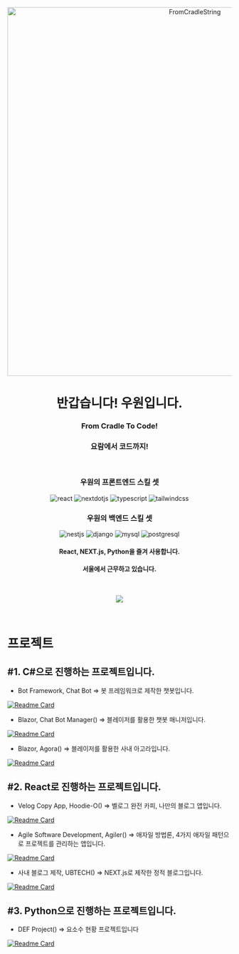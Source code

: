 <p align="center">
<img width="827" alt="FromCradleString" src="https://user-images.githubusercontent.com/60413257/173494605-44962bfe-7c11-4b26-ace4-314ed8381965.png">
</p>
<h1 align="center">반갑습니다! 우원입니다.</h1>
<h3 align="center">From Cradle To Code!</h3>
<h3 align="center">요람에서 코드까지!</h3>
</br>
<h3 align="center">우원의 프론트엔드 스킬 셋</h3>
<p align="center">
  <img alt="react" src ="https://img.shields.io/badge/react-61DAFB.svg?&style=for-the-badge&logo=react&logoColor=white"/>
  <img alt="nextdotjs" src ="https://img.shields.io/badge/nextdotjs-000000.svg?&style=for-the-badge&logo=nextdotjs&logoColor=white"/>
  <img alt="typescript" src ="https://img.shields.io/badge/typescript-3178C6.svg?&style=for-the-badge&logo=typescript&logoColor=white"/>
  <img alt="tailwindcss" src ="https://img.shields.io/badge/tailwindcss-06B6D4.svg?&style=for-the-badge&logo=tailwindcss&logoColor=white"/>
</p align="center">
<h3 align="center">우원의 백엔드 스킬 셋</h3>
<p align="center">
<img alt="nestjs" src ="https://img.shields.io/badge/nestjs-E0234E.svg?&style=for-the-badge&logo=nestjs&logoColor=white"/>
<img alt="django" src ="https://img.shields.io/badge/django-092E20.svg?&style=for-the-badge&logo=django&logoColor=white"/>
<img alt="mysql" src ="https://img.shields.io/badge/mysql-4479A1.svg?&style=for-the-badge&logo=mysql&logoColor=white"/>
<img alt="postgresql" src ="https://img.shields.io/badge/postgresql-4169E1.svg?&style=for-the-badge&logo=postgresql&logoColor=white"/>
</p>
<h4 align="center">React, NEXT.js, Python을 즐겨 사용합니다.</h4>
<h4 align="center">서울에서 근무하고 있습니다.</h4>
</br>
<p align="center">
  <img src="https://github-readme-stats.vercel.app/api?username=thewoowon&theme=cobalt2&show_icons=true"/>
</p>
</br>

# 프로젝트

## #1. C#으로 진행하는 프로젝트입니다.
- Bot Framework, Chat Bot => 봇 프레임워크로 제작한 챗봇입니다.

[![Readme Card](https://github-readme-stats.vercel.app/api/pin/?username=thewoowon&repo=SolvaBot)](https://github.com/thewoowon/SolvaBot)

- Blazor, Chat Bot Manager() => 블레이저를 활용한 챗봇 매니저입니다.

[![Readme Card](https://github-readme-stats.vercel.app/api/pin/?username=thewoowon&repo=SolvaBotManager)](https://github.com/thewoowon/SolvaBotManager)

- Blazor, Agora() => 블레이저를 활용한 사내 아고라입니다.

[![Readme Card](https://github-readme-stats.vercel.app/api/pin/?username=thewoowon&repo=SolvaBlazorBoard)](https://github.com/thewoowon/SolvaBlazorBoard)

## #2. React로 진행하는 프로젝트입니다.
- Velog Copy App, Hoodie-O() => 벨로그 완전 카피, 나만의 블로그 앱입니다.

[![Readme Card](https://github-readme-stats.vercel.app/api/pin/?username=thewoowon&repo=Hoodie-o)](https://github.com/thewoowon/Hoodie-o)

- Agile Software Development, Agiler() => 애자일 방법론, 4가지 애자일 패턴으로 프로젝트를 관리하는 앱입니다.

[![Readme Card](https://github-readme-stats.vercel.app/api/pin/?username=thewoowon&repo=agiler)](https://github.com/thewoowon/agiler)

- 사내 블로그 제작, UBTECH() => NEXT.js로 제작한 정적 블로그입니다.

[![Readme Card](https://github-readme-stats.vercel.app/api/pin/?username=thewoowon&repo=ubtech)](https://github.com/thewoowon/ubtech)


## #3. Python으로 진행하는 프로젝트입니다.
- DEF Project() => 요소수 현황 프로젝트입니다

[![Readme Card](https://github-readme-stats.vercel.app/api/pin/?username=thewoowon&repo=DEF-Project)](https://github.com/thewoowon/DEF-Project)

